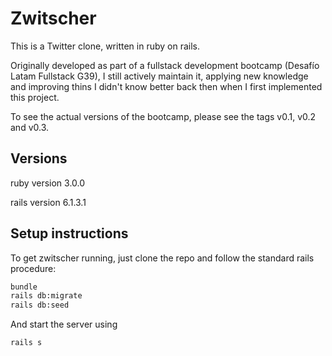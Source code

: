 # Zwitscher

This is a Twitter clone, written in ruby on rails.

Originally developed as part of a fullstack development bootcamp (Desafío Latam Fullstack G39), I still actively maintain it, applying new knowledge and improving thins I didn't know better back then when I first implemented this project.

To see the actual versions of the bootcamp, please see the tags v0.1, v0.2 and v0.3.

## Versions
ruby version 3.0.0

rails version 6.1.3.1

## Setup instructions
To get zwitscher running, just clone the repo and follow the standard rails procedure:
```bash
bundle
rails db:migrate
rails db:seed
```

And start the server using
```bash
rails s
```
